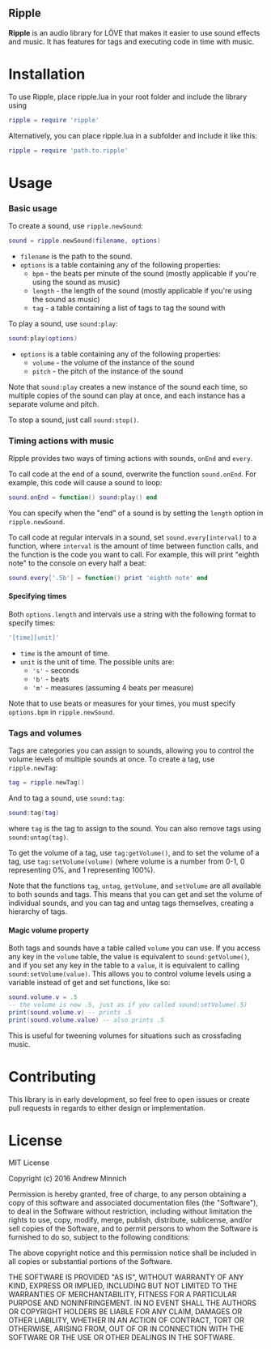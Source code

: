 Ripple
------
**Ripple** is an audio library for LÖVE that makes it easier to use sound effects and music. It has features for tags and executing code in time with music.

Installation
============
To use Ripple, place ripple.lua in your root folder and include the library using
```lua
ripple = require 'ripple'
```
Alternatively, you can place ripple.lua in a subfolder and include it like this:
```lua
ripple = require 'path.to.ripple'
```

Usage
=====
### Basic usage
To create a sound, use `ripple.newSound`:
```lua
sound = ripple.newSound(filename, options)
```
- `filename` is the path to the sound.
- `options` is a table containing any of the following properties:
  - `bpm` - the beats per minute of the sound (mostly applicable if you're using the sound as music)
  - `length` - the length of the sound (mostly applicable if you're using the sound as music)
  - `tag` - a table containing a list of tags to tag the sound with

To play a sound, use `sound:play`:
```lua
sound:play(options)
```
- `options` is a table containing any of the following properties:
  - `volume` - the volume of the instance of the sound
  - `pitch` - the pitch of the instance of the sound

Note that `sound:play` creates a new instance of the sound each time, so multiple copies of the sound can play at once, and each instance has a separate volume and pitch.

To stop a sound, just call `sound:stop()`.

### Timing actions with music
Ripple provides two ways of timing actions with sounds, `onEnd` and `every`.

To call code at the end of a sound, overwrite the function `sound.onEnd`. For example, this code will cause a sound to loop:
```lua
sound.onEnd = function() sound:play() end
```
You can specify when the "end" of a sound is by setting the `length` option in `ripple.newSound`.

To call code at regular intervals in a sound, set `sound.every[interval]` to a function, where `interval` is the amount of time between function calls, and the function is the code you want to call. For example, this will print "eighth note" to the console on every half a beat:

```lua
sound.every['.5b'] = function() print 'eighth note' end
```

#### Specifying times
Both `options.length` and intervals use a string with the following format to specify times:
```lua
'[time][unit]'
```
- `time` is the amount of time.
- `unit` is the unit of time. The possible units are:
  - `'s'` - seconds
  - `'b'` - beats
  - `'m'` - measures (assuming 4 beats per measure)

Note that to use beats or measures for your times, you must specify `options.bpm` in `ripple.newSound`.

### Tags and volumes
Tags are categories you can assign to sounds, allowing you to control the volume levels of multiple sounds at once. To create a tag, use `ripple.newTag`:
```lua
tag = ripple.newTag()
```
And to tag a sound, use `sound:tag`:
```lua
sound:tag(tag)
```
where `tag` is the tag to assign to the sound. You can also remove tags using `sound:untag(tag)`.

To get the volume of a tag, use `tag:getVolume()`, and to set the volume of a tag, use `tag:setVolume(volume)` (where volume is a number from 0-1, 0 representing 0%, and 1 representing 100%).

Note that the functions `tag`, `untag`, `getVolume`, and `setVolume` are all available to both sounds and tags. This means that you can get and set the volume of individual sounds, and you can tag and untag tags themselves, creating a hierarchy of tags.

#### Magic volume property
Both tags and sounds have a table called `volume` you can use. If you access any key in the `volume` table, the value is equivalent to `sound:getVolume()`, and if you set any key in the table to a `value`, it is equivalent to calling `sound:setVolume(value)`. This allows you to control volume levels using a variable instead of get and set functions, like so:
```lua
sound.volume.v = .5
-- the volume is now .5, just as if you called sound:setVolume(.5)
print(sound.volume.v) -- prints .5
print(sound.volume.value) -- also prints .5
```
This is useful for tweening volumes for situations such as crossfading music.

Contributing
============
This library is in early development, so feel free to open issues or create pull requests in regards to either design or implementation.

License
=======
MIT License

Copyright (c) 2016 Andrew Minnich

Permission is hereby granted, free of charge, to any person obtaining a copy
of this software and associated documentation files (the "Software"), to deal
in the Software without restriction, including without limitation the rights
to use, copy, modify, merge, publish, distribute, sublicense, and/or sell
copies of the Software, and to permit persons to whom the Software is
furnished to do so, subject to the following conditions:

The above copyright notice and this permission notice shall be included in all
copies or substantial portions of the Software.

THE SOFTWARE IS PROVIDED "AS IS", WITHOUT WARRANTY OF ANY KIND, EXPRESS OR
IMPLIED, INCLUDING BUT NOT LIMITED TO THE WARRANTIES OF MERCHANTABILITY,
FITNESS FOR A PARTICULAR PURPOSE AND NONINFRINGEMENT. IN NO EVENT SHALL THE
AUTHORS OR COPYRIGHT HOLDERS BE LIABLE FOR ANY CLAIM, DAMAGES OR OTHER
LIABILITY, WHETHER IN AN ACTION OF CONTRACT, TORT OR OTHERWISE, ARISING FROM,
OUT OF OR IN CONNECTION WITH THE SOFTWARE OR THE USE OR OTHER DEALINGS IN THE
SOFTWARE.
